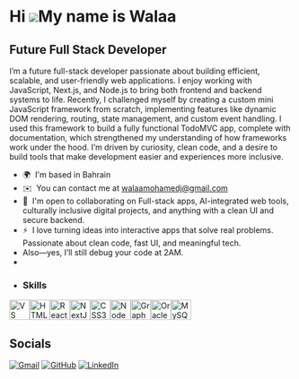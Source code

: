Hi ![](https://user-images.githubusercontent.com/18350557/176309783-0785949b-9127-417c-8b55-ab5a4333674e.gif)My name is Walaa
=============================================================================================================================

Future Full Stack Developer
---------------------------

I’m a future full-stack developer passionate about building efficient, scalable, and user-friendly web applications. I enjoy working with JavaScript, Next.js, and Node.js to bring both frontend and backend systems to life. Recently, I challenged myself by creating a custom mini JavaScript framework from scratch, implementing features like dynamic DOM rendering, routing, state management, and custom event handling. I used this framework to build a fully functional TodoMVC app, complete with documentation, which strengthened my understanding of how frameworks work under the hood. I’m driven by curiosity, clean code, and a desire to build tools that make development easier and experiences more inclusive.

*   🌍  I'm based in Bahrain
*   ✉️  You can contact me at [walaamohamedj@gmail.com](mailto:walaamohamedj@gmail.com)
*   🤝  I'm open to collaborating on Full-stack apps, AI-integrated web tools, culturally inclusive digital projects, and anything with a clean UI and secure backend.
*   ⚡  I love turning ideas into interactive apps that solve real problems. Passionate about clean code, fast UI, and meaningful tech.
*   Also—yes, I’ll still debug your code at 2AM.
*
*   ### Skills 
<p align="left">
<a href="https://code.visualstudio.com/" target="_blank" rel="noreferrer"><img src="https://raw.githubusercontent.com/danielcranney/readme-generator/main/public/icons/skills/visualstudiocode.svg" width="36" height="36" alt="VS Code" /></a><a href="https://developer.mozilla.org/en-US/docs/Glossary/HTML5" target="_blank" rel="noreferrer"><img src="https://raw.githubusercontent.com/danielcranney/readme-generator/main/public/icons/skills/html5-colored.svg" width="36" height="36" alt="HTML5" /></a><a href="https://reactjs.org/" target="_blank" rel="noreferrer"><img src="https://raw.githubusercontent.com/danielcranney/readme-generator/main/public/icons/skills/react-colored.svg" width="36" height="36" alt="React" /></a><a href="https://nextjs.org/docs" target="_blank" rel="noreferrer"><img src="https://raw.githubusercontent.com/danielcranney/readme-generator/main/public/icons/skills/nextjs-colored.svg" width="36" height="36" alt="NextJs" /></a><a href="https://www.w3.org/TR/CSS/#css" target="_blank" rel="noreferrer"><img src="https://raw.githubusercontent.com/danielcranney/readme-generator/main/public/icons/skills/css3-colored.svg" width="36" height="36" alt="CSS3" /></a><a href="https://nodejs.org/en/" target="_blank" rel="noreferrer"><img src="https://raw.githubusercontent.com/danielcranney/readme-generator/main/public/icons/skills/nodejs-colored.svg" width="36" height="36" alt="NodeJS" /></a><a href="https://graphql.org/" target="_blank" rel="noreferrer"><img src="https://raw.githubusercontent.com/danielcranney/readme-generator/main/public/icons/skills/graphql-colored.svg" width="36" height="36" alt="GraphQL" /></a><a href="https://www.oracle.com/uk/index.html" target="_blank" rel="noreferrer"><img src="https://raw.githubusercontent.com/danielcranney/readme-generator/main/public/icons/skills/oracle-colored.svg" width="36" height="36" alt="Oracle" /></a><a href="https://www.mysql.com/" target="_blank" rel="noreferrer"><img src="https://raw.githubusercontent.com/danielcranney/readme-generator/main/public/icons/skills/mysql-colored.svg" width="36" height="36" alt="MySQL" /></a>
                    </p>
                  
                  
          

##  Socials
[![Gmail](https://img.shields.io/badge/Gmail-D14836?style=for-the-badge&logo=gmail&logoColor=white)](mailto:walaamohamedj@gmail.com)
[![GitHub](https://img.shields.io/badge/GitHub-000?style=for-the-badge&logo=github&logoColor=white)](https://github.com/wxmohd)
[![LinkedIn](https://img.shields.io/badge/LinkedIn-0A66C2?style=for-the-badge&logo=linkedin&logoColor=white)](https://www.linkedin.com/in/walaa-mohamed-b28604251)
